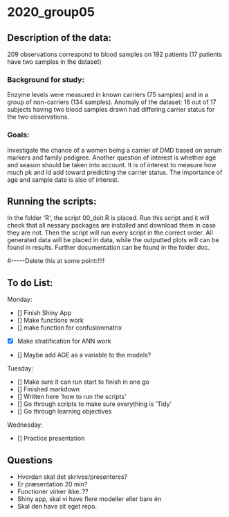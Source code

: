 # 2020_group05
## Description of the data: 
209 observations correspond to blood samples on 192 patients (17 patients have two samples in the dataset)

### Background for study: 
Enzyme levels were measured in known carriers (75 samples) and in a group of non-carriers (134 samples). 
Anomaly of the dataset: 16 out of 17 subjects having two blood samples drawn had differing carrier status for the two observations.

### Goals:
Investigate the chance of a women being a carrier of DMD  based on serum markers and family pedigree. 
Another question of interest is whether age and season should be taken into account. It is of interest to measure how much pk and ld add toward predicting the carrier status. The importance of age and sample date is also of interest.
 
## Running the scripts:
In the folder 'R', the script 00_doit.R is placed. Run this script and it will check that all nessary packages are installed and download them in case they are not. 
Then the script will run every script in the correct order. All generated data will be placed in data, while the outputted plots will can be found in results. 
Further documentation can be found in the folder doc.


#-----Delete this at some point:!!!!
## To do List: 

Monday:
- [] Finish Shiny App
- [] Make functions work 
- [] make function for confusionmatrix 
- [x] Make stratification for ANN work 
- [] Maybe add AGE as a variable to the models?

Tuesday:
- [] Make sure it can run start to finish in one go
- [] Finished markdown
- [] Written here 'how to run the scripts'
- [] Go through scripts to make sure everything is 'Tidy'
- [] Go through learning objectives

Wednesday:
- [] Practice presentation

## Questions
- Hvordan skal det skrives/presenteres?
- Er præsentation 20 min? 
- Functioner virker ikke..??
- Shiny app, skal vi have flere modeller eller bare én
- Skal den have sit eget repo. 